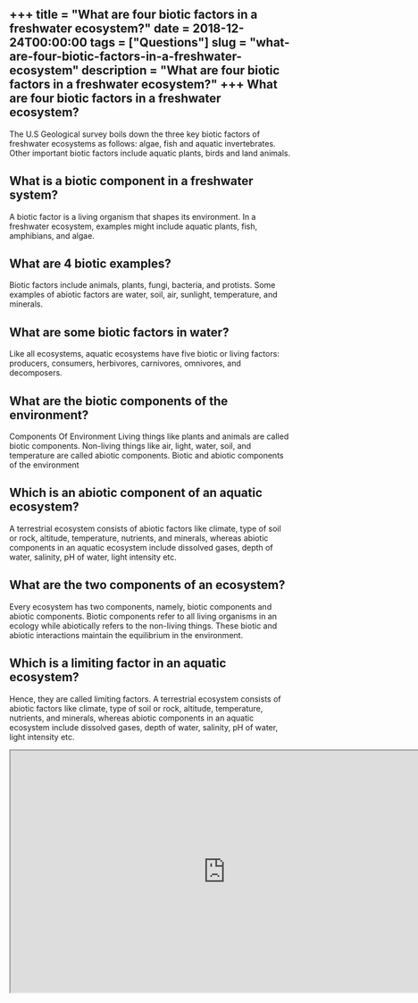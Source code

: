 +++
title = "What are four biotic factors in a freshwater ecosystem?"
date = 2018-12-24T00:00:00
tags = ["Questions"]
slug = "what-are-four-biotic-factors-in-a-freshwater-ecosystem"
description = "What are four biotic factors in a freshwater ecosystem?"
+++
What are four biotic factors in a freshwater ecosystem?
-------------------------------------------------------

The U.S Geological survey boils down the three key biotic factors of freshwater ecosystems as follows: algae, fish and aquatic invertebrates. Other important biotic factors include aquatic plants, birds and land animals.

What is a biotic component in a freshwater system?
--------------------------------------------------

A biotic factor is a living organism that shapes its environment. In a freshwater ecosystem, examples might include aquatic plants, fish, amphibians, and algae.

What are 4 biotic examples?
---------------------------

Biotic factors include animals, plants, fungi, bacteria, and protists. Some examples of abiotic factors are water, soil, air, sunlight, temperature, and minerals.

What are some biotic factors in water?
--------------------------------------

Like all ecosystems, aquatic ecosystems have five biotic or living factors: producers, consumers, herbivores, carnivores, omnivores, and decomposers.

What are the biotic components of the environment?
--------------------------------------------------

Components Of Environment Living things like plants and animals are called biotic components. Non-living things like air, light, water, soil, and temperature are called abiotic components. Biotic and abiotic components of the environment

Which is an abiotic component of an aquatic ecosystem?
------------------------------------------------------

A terrestrial ecosystem consists of abiotic factors like climate, type of soil or rock, altitude, temperature, nutrients, and minerals, whereas abiotic components in an aquatic ecosystem include dissolved gases, depth of water, salinity, pH of water, light intensity etc.

What are the two components of an ecosystem?
--------------------------------------------

Every ecosystem has two components, namely, biotic components and abiotic components. Biotic components refer to all living organisms in an ecology while abiotically refers to the non-living things. These biotic and abiotic interactions maintain the equilibrium in the environment.

Which is a limiting factor in an aquatic ecosystem?
---------------------------------------------------

Hence, they are called limiting factors. A terrestrial ecosystem consists of abiotic factors like climate, type of soil or rock, altitude, temperature, nutrients, and minerals, whereas abiotic components in an aquatic ecosystem include dissolved gases, depth of water, salinity, pH of water, light intensity etc.

<iframe allow="accelerometer; autoplay; clipboard-write; encrypted-media; gyroscope; picture-in-picture" allowfullscreen="" class="__youtube_prefs__  epyt-is-override  no-lazyload" data-no-lazy="1" data-origheight="433" data-origwidth="770" data-skipgform_ajax_framebjll="" height="433" id="_ytid_87010" loading="lazy" src="https://www.youtube.com/embed/yAWnZsItAI0?enablejsapi=1&autoplay=0&cc_load_policy=0&cc_lang_pref=&iv_load_policy=1&loop=0&modestbranding=0&rel=1&fs=1&playsinline=0&autohide=2&theme=dark&color=red&controls=1&" title="YouTube player" width="770"></iframe>